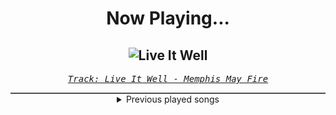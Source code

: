 <div align="center"> 
<h1>Now Playing...</h1>

![Live It Well](https://i.scdn.co/image/ab67616d00001e02327c965f1391eb61d78403d9)
--
_<samp><a href="https://open.spotify.com/track/6muAJ2y5v7My8kkZ1lq8XA">Track: Live It Well - Memphis May Fire</a></samp>_

<div style="border: 1px #4B5054 solid"></div>
<details>
  <summary>
    Previous played songs
  </summary>
  <table>
    <thead>
      <tr>
        <th>
          Artist
        </th>
        <th>
          Song
        </th>
        <th>
          Link
        </th>
      </tr>
    </thead>
    <tbody>
      <tr><td>Memphis May Fire</td><td>Live It Well</td><td><a href="https://open.spotify.com/track/6muAJ2y5v7My8kkZ1lq8XA">https://open.spotify.com/track/6muAJ2y5v7My8kkZ1lq8XA</a></td></tr><tr><td>Shiro SAGISU</td><td>Stand Up Be Strong (Pt. I)</td><td><a href="https://open.spotify.com/track/72ipPCGWlVXLbh7rZNwh26">https://open.spotify.com/track/72ipPCGWlVXLbh7rZNwh26</a></td></tr><tr><td>Celldweller</td><td>IRIA - Demo</td><td><a href="https://open.spotify.com/track/1BSfq2Qo8eyk1zxRfEN8OW">https://open.spotify.com/track/1BSfq2Qo8eyk1zxRfEN8OW</a></td></tr><tr><td>Demon Hunter</td><td>HEAVEN DON'T CRY</td><td><a href="https://open.spotify.com/track/1Jo1KIp5rigqKayHmce0Lz">https://open.spotify.com/track/1Jo1KIp5rigqKayHmce0Lz</a></td></tr><tr><td>Asking Alexandria</td><td>Alone In A Room</td><td><a href="https://open.spotify.com/track/5Gw8owErJLfkNxWCSwPQKJ">https://open.spotify.com/track/5Gw8owErJLfkNxWCSwPQKJ</a></td></tr><tr><td>Motionless In White</td><td>LOUD (Fuck It)</td><td><a href="https://open.spotify.com/track/3u8rXTP2xN3uaDMAezRnS7">https://open.spotify.com/track/3u8rXTP2xN3uaDMAezRnS7</a></td></tr><tr><td>Of Mice & Men</td><td>Obsolete</td><td><a href="https://open.spotify.com/track/4d8iN5Re3A6UOYVxZAbJ7v">https://open.spotify.com/track/4d8iN5Re3A6UOYVxZAbJ7v</a></td></tr><tr><td>Asking Alexandria</td><td>They Don't Want What We Want (And They Don't Care)</td><td><a href="https://open.spotify.com/track/2uzfmwy3syDgMVW1HEkS1i">https://open.spotify.com/track/2uzfmwy3syDgMVW1HEkS1i</a></td></tr><tr><td>In This Moment</td><td>Black Wedding (feat. Rob Halford)</td><td><a href="https://open.spotify.com/track/3zUwwYcmob803s2Bkck8GY">https://open.spotify.com/track/3zUwwYcmob803s2Bkck8GY</a></td></tr><tr><td>Parkway Drive</td><td>Vice Grip</td><td><a href="https://open.spotify.com/track/6ImePfz0yslIWLPQ7cQIYA">https://open.spotify.com/track/6ImePfz0yslIWLPQ7cQIYA</a></td></tr><tr><td>Saint Asonia</td><td>Above It All</td><td><a href="https://open.spotify.com/track/5AKfYnfxrnTTU77z69Zb7K">https://open.spotify.com/track/5AKfYnfxrnTTU77z69Zb7K</a></td></tr><tr><td>Underoath</td><td>Rapture</td><td><a href="https://open.spotify.com/track/1kM2VS4HfIU6gNl1LTOQk0">https://open.spotify.com/track/1kM2VS4HfIU6gNl1LTOQk0</a></td></tr><tr><td>Hyro The Hero</td><td>FU2 (feat. AJ Channer of Fire From The Gods)</td><td><a href="https://open.spotify.com/track/5yLQ9epAVnt9Tx19izzDI5">https://open.spotify.com/track/5yLQ9epAVnt9Tx19izzDI5</a></td></tr><tr><td>Sleeping With Sirens</td><td>Leave It All Behind</td><td><a href="https://open.spotify.com/track/3k0tqE5mlRFbzUB5iHVDFN">https://open.spotify.com/track/3k0tqE5mlRFbzUB5iHVDFN</a></td></tr><tr><td>Wake Me</td><td>Blood Moon</td><td><a href="https://open.spotify.com/track/58WQKPZHIB4AntzOdKFTAz">https://open.spotify.com/track/58WQKPZHIB4AntzOdKFTAz</a></td></tr><tr><td>Falling In Reverse</td><td>Popular Monster</td><td><a href="https://open.spotify.com/track/4GssB27iJeqmfGxS94Tfij">https://open.spotify.com/track/4GssB27iJeqmfGxS94Tfij</a></td></tr><tr><td>Nine Shrines</td><td>Nimrod</td><td><a href="https://open.spotify.com/track/39gQgklHm2puvBaN71x2fc">https://open.spotify.com/track/39gQgklHm2puvBaN71x2fc</a></td></tr><tr><td>River Becomes Ocean</td><td>Silence Means Nothing</td><td><a href="https://open.spotify.com/track/7BSobexVEVb2SKQKoZZkvT">https://open.spotify.com/track/7BSobexVEVb2SKQKoZZkvT</a></td></tr><tr><td>Rise Of The Northstar</td><td>Here Comes The Boom</td><td><a href="https://open.spotify.com/track/4XixK9sp4Rq1UbvKXZSyt4">https://open.spotify.com/track/4XixK9sp4Rq1UbvKXZSyt4</a></td></tr><tr><td>Light The Torch</td><td>Calm Before the Storm</td><td><a href="https://open.spotify.com/track/3dhDN3hilhqEursIIg8Xko">https://open.spotify.com/track/3dhDN3hilhqEursIIg8Xko</a></td></tr>
    </tbody>
  </table>
</details>

</div>
